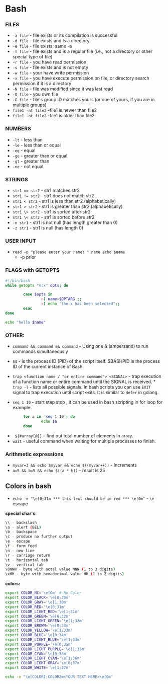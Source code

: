 # Bash

### FILES

* `-a file` - file exists or its compilation is successful
* `-d file` - file exists and is a directory
* `-e file` - file exists; same -a
* `-f file` - file exists and is a regular file (i.e., not a directory or other special type of file)
* `-r file` - you have read permission
* `-s file` - file exists and is not empty
* `-w file` - your have write permission
* `-x file` - you have execute permission on file, or directory search permission if it is a directory
* `-N file` - file was modified since it was last read
* `-O file` - you own file
* `-G file` - file's group ID matches yours (or one of yours, if you are in multiple groups)
* `file1 -nt file2` -file1 is newer than file2
* `file1 -ot file2` -file1 is older than file2

### NUMBERS

* `-lt` - less than
* `-le` - less than or equal
* `-eq` - equal
* `-ge` - greater than or equal
* `-gt` - greater than
* `-ne` - not equal


### STRINGS

* `str1 == str2` - str1 matches str2
* `str1 != str2` - str1 does not match str2
* `str1 < str2` - str1 is less than str2 (alphabetically)
* `str1 > str2` - str1 is greater than str2 (alphabetically)
* `str1 \> str2` - str1 is sorted after str2
* `str1 \< str2` - str1 is sorted before str2
* `-n str1` - str1 is not null (has length greater than 0)
* `-z str1` - str1 is null (has length 0)

### USER INPUT
     
* `read -p "please enter your name: " name
   echo $name`
	* -p prior

### FLAGS with GETOPTS
```bash
#!/bin/bash
while getopts "n:x" opts; do

        case $opts in
                n) name=$OPTARG ;;
                x) echo "the x has been selected";;
        esac
done

echo "hello $name"
```

### OTHER:

* `command && command && command` - Using one & (ampersand) to run commands simultaneously

* `$$` - is the process ID (PID) of the script itself. $BASHPID is the process ID of the current instance of Bash.

* `trap <function name / "or entire command"> <SIGNAL>` - trap execution of a function name or entire command until the SIGNAL is received.
        * `trap -l` - lists all possible signals. In bash scripts you can use `EXIT` signal to trap execution until script exits. It is similar to `defer` in golang.

* `seq 1 10` - start step stop , it can be used in bash scripting in for loop for example:
        
```bash
        for a in `seq 1 10`; do
                echo $a
        done

```
 
* ` ${#array[@]}` - find out total number of elements in array.
* `wait` - useful command when waiting for multiple processes to finish. 

### Arithmetic expressions

* `myvar=3 && echo $myvar && echo $((myvar++))` - Increments
* `a=5 && b=5 && echo $((a * b))` - result is 25



## Colors in bash

* `echo -e "\e[0;31m *** this text should be in red *** \e[0m"` - `\e` escape

**special char's:**

```bash
\\ - backslash
\a - alert (BEL)
\b - backspace
\c - produce no further output
\e - escape
\f - form feed
\n - new line
\r - carriage return
\t - horizontal tab
\v - vertical tab
\0NNN - byte with octal value NNN (1 to 3 digits)
\xHH - byte with hexadecimal value HH (1 to 2 digits)
```

**colors:**
```bash
export COLOR_NC='\e[0m' # No Color
export COLOR_BLACK='\e[0;30m'
export COLOR_GRAY='\e[1;30m'
export COLOR_RED='\e[0;31m'
export COLOR_LIGHT_RED='\e[1;31m'
export COLOR_GREEN='\e[0;32m'
export COLOR_LIGHT_GREEN='\e[1;32m'
export COLOR_BROWN='\e[0;33m'
export COLOR_YELLOW='\e[1;33m'
export COLOR_BLUE='\e[0;34m'
export COLOR_LIGHT_BLUE='\e[1;34m'
export COLOR_PURPLE='\e[0;35m'
export COLOR_LIGHT_PURPLE='\e[1;35m'
export COLOR_CYAN='\e[0;36m'
export COLOR_LIGHT_CYAN='\e[1;36m'
export COLOR_LIGHT_GRAY='\e[0;37m'
export COLOR_WHITE='\e[1;37m'

echo -e "\e[COLOR1;COLOR2m<YOUR TEXT HERE>\e[0m"

```